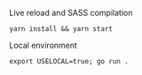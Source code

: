 Live reload and SASS compilation
```
yarn install && yarn start
```

Local environment
```
export USELOCAL=true; go run .
```